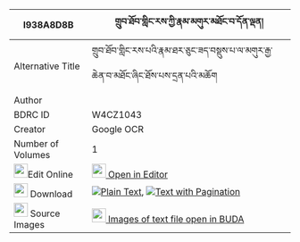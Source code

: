 |I938A8D8B|གྲུབ་ཐོབ་གླིང་རས་ཀྱི་རྣམ་མགུར་མཐོང་བ་དོན་ལྡན། 
| --- | --- 
|Alternative Title |གྲུབ་ཐོབ་གླིང་རས་པའི་རྣམ་ཐར་ཅུང་ཟད་བསྡུས་པ་ལ་མགུར་རྒྱ་ཆེན་བ་མཐོང་ཞིང་ཐོས་པས་དྲན་པའི་མཆོག
|Author | 
|BDRC ID | W4CZ1043
|Creator | Google OCR
|Number of Volumes| 1
|<img width="25" src="https://img.icons8.com/color/25/000000/edit-property.png">Edit Online| [<img width="25" src="https://avatars.githubusercontent.com/u/45091458?s=200&v=4"> Open in Editor](http://editor.openpecha.org/I938A8D8B)
|<img width="25" src="https://img.icons8.com/fluent/48/000000/download-2.png"/>  Download | [![](https://img.icons8.com/color/20/000000/txt.png)Plain Text](https://github.com/Openpecha/I938A8D8B/releases/download/v1/drubtob_ling_re_kyi_nam_gur_to_plain_I938A8D8B.zip), [![](https://img.icons8.com/color/20/000000/txt.png)Text with Pagination](https://github.com/Openpecha/I938A8D8B/releases/download/v1/drubtob_ling_re_kyi_nam_gur_to_pages_I938A8D8B.zip)
|<img width="25" src="https://img.icons8.com/plasticine/100/000000/pictures-folder.png"/>  Source Images | [<img width="25" src="https://library.bdrc.io/icons/BUDA-small.svg"> Images of text file open in BUDA](https://library.bdrc.io/show/bdr:W4CZ1043)